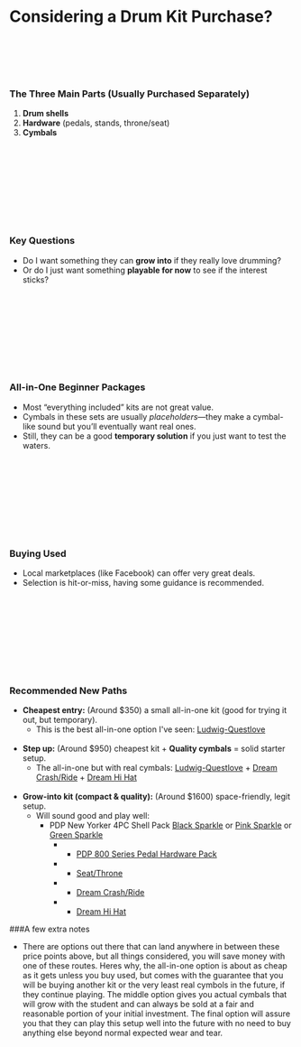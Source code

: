 # Considering a Drum Kit Purchase?
<br><br><br><br>

### The Three Main Parts (Usually Purchased Separately)

1. **Drum shells**  
2. **Hardware** (pedals, stands, throne/seat)  
3. **Cymbals**  

 


<br><br><br><br><br><br><br><br>

### Key Questions

- Do I want something they can **grow into** if they really love drumming?  
- Or do I just want something **playable for now** to see if the interest sticks?  

<br><br><br><br><br><br><br><br>

### All-in-One Beginner Packages

- Most “everything included” kits are not great value.  
- Cymbals in these sets are usually *placeholders*—they make a cymbal-like sound but you’ll eventually want real ones.  
- Still, they can be a good **temporary solution** if you just want to test the waters.  

<br><br><br><br><br><br><br><br>

### Buying Used

- Local marketplaces (like Facebook) can offer very great deals.  
- Selection is hit-or-miss, having some guidance is recommended.

<br><br><br><br><br><br><br><br>

### Recommended New Paths
- **Cheapest entry:** (Around $350) a small all-in-one kit (good for trying it out, but temporary).  
  - This is the best all-in-one option I've seen: [Ludwig-Questlove](https://a.co/d/as3NZBy)
<br><br>
- **Step up:** (Around $950) cheapest kit + **Quality cymbals** = solid starter setup.  
  - The all-in-one but with real cymbals: [Ludwig-Questlove](https://a.co/d/as3NZBy) + [Dream Crash/Ride](https://a.co/d/74wCcVR) + [Dream Hi Hat](https://a.co/d/6U7LlzQ)
<br><br>
- **Grow-into kit (compact & quality):** (Around $1600) space-friendly, legit setup.  
  - Will sound good and play well: 
    - PDP New Yorker 4PC Shell Pack [Black Sparkle](https://www.sweetwater.com/store/detail/PDNY1604BO--pdp-new-yorker-4-piece-shell-pack-black-onyx-sparkle) or [Pink Sparkle](https://www.sweetwater.com/store/detail/PDNY1604PR--pdp-new-yorker-4-piece-shell-pack-pale-rose-sparkle) or [Green Sparkle](https://www.sweetwater.com/store/detail/PDNY1604EL--pdp-new-yorker-4-piece-shell-pack-electric-green-sparkle) 
        - + [PDP 800 Series Pedal Hardware Pack](https://a.co/d/hhCd1cz) 
        - + [Seat/Throne](https://a.co/d/0EFhQnq) 
        - + [Dream Crash/Ride](https://a.co/d/74wCcVR) 
        - + [Dream Hi Hat](https://a.co/d/6U7LlzQ)





###A few extra notes

- There are options out there that can land anywhere in between these price points above, but all things considered, you will save money with one of these routes. Heres why, the all-in-one option is about as cheap as it gets unless you buy used, but comes with the guarantee that you will be buying another kit or the very least real cymbols in the future, if they continue playing. The middle option gives you actual cymbals that will grow with the student and can always be sold at a fair and reasonable portion of your initial investment. The final option will assure you that they can play this setup well into the future with no need to buy anything else beyond normal expected wear and tear. 

